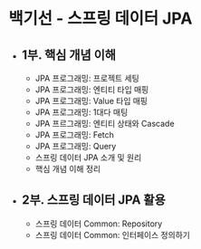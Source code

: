 # 백기선 - 스프링 데이터 JPA

- 1부. 핵심 개념 이해
  -  
  - JPA 프로그래밍: 프로젝트 세팅 
  - JPA 프로그래밍: 엔티티 타입 매핑
  - JPA 프로그래밍: Value 타입 매핑
  - JPA 프로그래밍: 1대다 매팅
  - JPA 프르그래밍: 엔티티 상태와 Cascade
  - JPA 프로그래밍: Fetch
  - JPA 프로그래밍: Query
  - 스프링 데이터 JPA 소개 및 원리
  - 핵심 개념 이해 정리

- 2부. 스프링 데이터 JPA 활용
  -  
  - 스프링 데이터 Common: Repository
  - 스프링 데이터 Common: 인터페이스 정의하기

